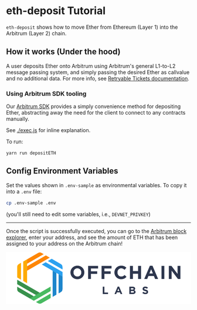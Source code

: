 # eth-deposit Tutorial

`eth-deposit` shows how to move Ether from Ethereum (Layer 1) into the Arbitrum (Layer 2) chain.

## How it works (Under the hood)

A user deposits Ether onto Arbitrum using Arbitrum's general L1-to-L2 message passing system, and simply passing the desired Ether as callvalue and no additional data. For more info, see [Retryable Tickets documentation](https://developer.offchainlabs.com/docs/l1_l2_messages#depositing-eth-via-retryables).

### **Using Arbitrum SDK tooling**

Our [Arbitrum SDK](https://github.com/OffchainLabs/arbitrum-sdk) provides a simply convenience method for depositing Ether, abstracting away the need for the client to connect to any contracts manually.

See [./exec.js](./scripts/exec.js) for inline explanation.

To run:

```
yarn run depositETH
```

## Config Environment Variables

Set the values shown in `.env-sample` as environmental variables. To copy it into a `.env` file:

```bash
cp .env-sample .env
```

(you'll still need to edit some variables, i.e., `DEVNET_PRIVKEY`)

---

Once the script is successfully executed, you can go to the [Arbitrum block explorer](https://rinkeby-explorer.arbitrum.io/#), enter your address, and see the amount of ETH that has been assigned to your address on the Arbitrum chain!

<p align="center"><img src="../../assets/offchain_labs_logo.png" width="600"></p>
